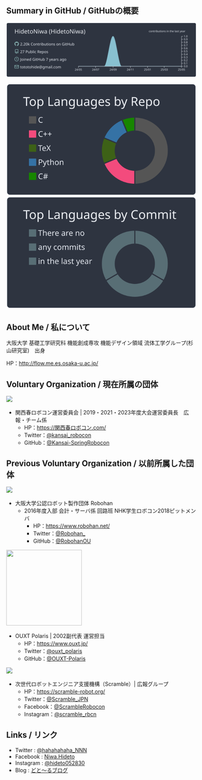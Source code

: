 ## Summary in GitHub / GitHubの概要

![](https://raw.githubusercontent.com/HidetoNiwa/HidetoNiwa/main/profile-summary-card-output/nord_dark/0-profile-details.svg)

![](https://raw.githubusercontent.com/HidetoNiwa/HidetoNiwa/main/profile-summary-card-output/nord_dark/1-repos-per-language.svg)
![](https://raw.githubusercontent.com/HidetoNiwa/HidetoNiwa/main/profile-summary-card-output/nord_dark/2-most-commit-language.svg)

## About Me / 私について

大阪大学 基礎工学研究科 機能創成専攻 機能デザイン領域 流体工学グループ(杉山研究室)　出身

HP：http://flow.me.es.osaka-u.ac.jp/

## Voluntary Organization / 現在所属の団体

<img src="https://kansai-harurobo.org/wp-content/uploads/2025/05/%E9%96%A2%E8%A5%BF%E6%98%A5%E3%83%AD%E3%83%9C%E3%82%B3%E3%83%B3_%E9%96%A2%E8%A5%BF%E5%A4%8F%E3%83%AD%E3%83%9C%E3%82%B3%E3%83%B3_%E3%83%AD%E3%82%B4.png" data-canonical-src="https://kansai-harurobo.org/wp-content/uploads/2025/05/%E9%96%A2%E8%A5%BF%E6%98%A5%E3%83%AD%E3%83%9C%E3%82%B3%E3%83%B3_%E9%96%A2%E8%A5%BF%E5%A4%8F%E3%83%AD%E3%83%9C%E3%82%B3%E3%83%B3_%E3%83%AD%E3%82%B4.png" height="200" /> 

- 関西春ロボコン運営委員会 | 2019・2021・2023年度大会運営委員長　広報・チーム係
  - HP：https://関西春ロボコン.com/
  - Twitter：[@kansai_robocon](https://twitter.com/kansai_robocon)
  - GitHub：[@Kansai-SpringRobocon](https://github.com/Kansai-SpringRobocon)

## Previous Voluntary Organization / 以前所属した団体

<img src="https://www.robohan.net/img/logo.png" data-canonical-src="https://www.robohan.net/img/logo.png" height="200"/> 

- 大阪大学公認ロボット製作団体 Robohan
  - 2016年度入部 会計・サーバ係 回路班 NHK学生ロボコン2018ピットメンバ
    - HP：https://www.robohan.net/
    - Twitter：[@Robohan_](https://twitter.com/Robohan_)
    - GitHub：[@RobohanOU](https://github.com/RobohanOU)

<img src="https://pbs.twimg.com/media/Dih9D3lVsAAf3_1?format=jpg&name=medium" data-canonical-src="https://pbs.twimg.com/media/Dih9D3lVsAAf3_1?format=jpg&name=medium" width="200" height="200" /> 

- OUXT Polaris | 2002副代表 運営担当
  - HP：https://www.ouxt.jp/
  - Twitter：[@ouxt_polaris](https://twitter.com/ouxt_polaris)
  - GitHub：[@OUXT-Polaris](https://github.com/OUXT-Polaris)
 
![](https://scramble-robot.org/wp-content/uploads/2020/04/webpage_top_logo.png)
- 次世代ロボットエンジニア支援機構（Scramble）| 広報グループ
    - HP：https://scramble-robot.org/
    - Twitter：[@Scramble_JPN](https://twitter.com/Scramble_JPN)
    - Facebook：[@ScrambleRobocon](https://www.facebook.com/ScrambleRobocon/)
    - Instagram：[@scramble_rbcn](https://www.instagram.com/scramble_rbcn/)

## Links / リンク

- Twitter : [@hahahahaha_NNN](https://twitter.com/hahahahaha_NNNN)
- Facebook : [Niwa.Hideto](https://www.facebook.com/niwa.hideto/)
- Instagram : [@hideto052830](https://www.instagram.com/hideto052830/)
- Blog : [どと～るブログ](https://www.hahahahaha-nnn.work/)

